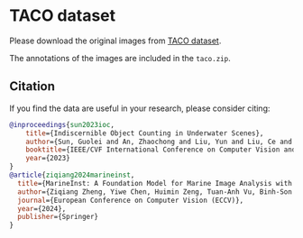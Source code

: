 # TACO dataset

Please download the original images from [TACO dataset](https://universe.roboflow.com/mohamed-traore-2ekkp/taco-trash-annotations-in-context).

The annotations of the images are included in the `taco.zip`.

## Citation

If you find the data are useful in your research, please consider citing:

```bibtex
@inproceedings{sun2023ioc,
    title={Indiscernible Object Counting in Underwater Scenes},
    author={Sun, Guolei and An, Zhaochong and Liu, Yun and Liu, Ce and Sakaridis, Christos and Fan, Deng-Ping and Van Gool, Luc},
    booktitle={IEEE/CVF International Conference on Computer Vision and Patern Recognition (CVPR)},
    year={2023}
}
@article{ziqiang2024marineinst,
  title={MarineInst: A Foundation Model for Marine Image Analysis with Instance Visual Description},
  author={Ziqiang Zheng, Yiwe Chen, Huimin Zeng, Tuan-Anh Vu, Binh-Son Hua, Sai-Kit Yeung},
  journal={European Conference on Computer Vision (ECCV)},
  year={2024},
  publisher={Springer}
}
```
